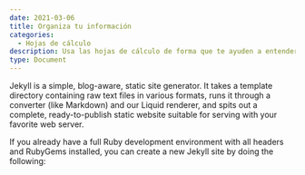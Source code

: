 ```yaml
---
date: 2021-03-06
title: Organiza tu información
categories:
  - Hojas de cálculo
description: Usa las hojas de cálculo de forma que te ayuden a entender la información.
type: Document
---
```

Jekyll is a simple, blog-aware, static site generator. It takes a template directory containing raw text files in various formats, runs it through a converter (like Markdown) and our Liquid renderer, and spits out a complete, ready-to-publish static website suitable for serving with your favorite web server.

If you already have a full Ruby development environment with all headers and RubyGems installed, you can create a new Jekyll site by doing the following:

